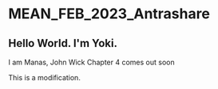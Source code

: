 # MEAN_FEB_2023_Antrashare
## Hello World. I'm Yoki.
I am Manas, John Wick Chapter 4 comes out soon

This is a modification.